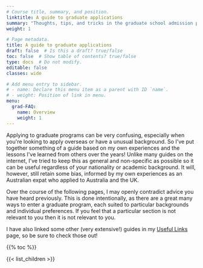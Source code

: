 ```yaml
---
# Course title, summary, and position.
linktitle: A guide to graduate applications
summary: "Thoughts, tips, and tricks in the graduate school admission process"
weight: 1

# Page metadata.
title: A guide to graduate applications
draft: false  # Is this a draft? true/false
toc: false  # Show table of contents? true/false
type: docs  # Do not modify.
editable: false 
classes: wide

# Add menu entry to sidebar.
# - name: Declare this menu item as a parent with ID `name`.
# - weight: Position of link in menu.
menu:
  grad-FAQ:
    name: Overview
    weight: 1
---
```


Applying to graduate programs can be very confusing, especially when you're looking to apply overseas or have a unusual background. So I've put together something of a guide based on my own experiences and the lessons I've learned from others over the years! Unlike many guides on the internet, I've tried to keep this as general and non-specific as possible so it can be useful regardless of your nationality or academic background. It will, however, still retain some bias, informed by my own experiences as an Australian expat who applied to Australia and the UK. 

Over the course of the following pages, I may openly contradict advice you have heard previously. This is done intentionally, as there are a great many ways to enter a graduate program, each suited to particular backgrounds and individual preferences. If you feel that a particular section is not relevant to you then it is not relevant to you.

I have also linked some other (very extensive!) guides in my [Useful Links](https://www.paytonelyce.com/resource/useful-links/applying/) page, so be sure to check those out! 

{{% toc %}}

{{< list_children >}}
